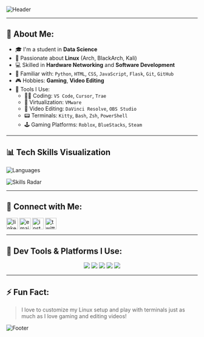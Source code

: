 ![Header](https://capsule-render.vercel.app/api?type=waving&color=0:0f0c29,50:302b63,100:24243e&height=200&section=header&text=Hi%20There!%20I'm%20Srijit%20Roy%20👋&fontSize=32&fontAlign=center&desc=Data%20Science%20Student%20%7C%20Linux%20Enthusiast%20%7C%20Developer&descAlign=center)

---

## 💫 About Me:
- 🎓 I'm a student in **Data Science**
- 🐧 Passionate about **Linux** (Arch, BlackArch, Kali)
- 💻 Skilled in **Hardware Networking** and **Software Development**
- 🧠 Familiar with: `Python`, `HTML`, `CSS`, `JavaScript`, `Flask`, `Git`, `GitHub`
- 🎮 Hobbies: **Gaming**, **Video Editing**
- 🔧 Tools I Use:
  - 👨‍💻 Coding: `VS Code`, `Cursor`, `Trae`
  - 🧪 Virtualization: `VMware`
  - 🎥 Video Editing: `DaVinci Resolve`, `OBS Studio`
  - 📟 Terminals: `Kitty`, `Bash`, `Zsh`, `PowerShell`
  - 🕹️ Gaming Platforms: `Roblox`, `BlueStacks`, `Steam`

---

## 📊 Tech Skills Visualization

![Languages](https://github-readme-stats.vercel.app/api/top-langs/?username=srijitroy&layout=compact&theme=radical)

![Skills Radar](https://github-readme-stats.vercel.app/api?username=srijitroy&show_icons=true&theme=tokyonight)

---

## 🔗 Connect with Me:
<p align="left">
  <a href="https://www.linkedin.com/in/srijit-roy-377077282/" target="_blank"><img align="center" src="https://blog.boon.so/wp-content/uploads/2024/03/LinkedIn-Logo-2-1024x768.jpg" alt="linkedin" height="30" width="30" /></a>
  <a href="mailto:srijit2004roy@gmail.com" target="_blank"><img align="center" src="https://cdn-icons-png.flaticon.com/512/732/732200.png" alt="email" height="30" width="30" /></a>
  <a href="https://www.instagram.com/darks04yt/" target="_blank"><img align="center" src="https://i.pinimg.com/736x/21/d6/7f/21d67f1d6b3be5bb2e39395311c77fc6.jpg" alt="instagram" height="30" width="30" /></a>
  <a href="https://x.com/Srijit786" target="_blank"><img align="center" src="https://img.freepik.com/free-vector/new-2023-twitter-logo-x-icon-design_1017-45418.jpg" alt="twitter" height="30" width="30" /></a>
</p>

---

## 🧩 Dev Tools & Platforms I Use:
<p align="center">
  <img src="https://img.shields.io/badge/VMware-607078?style=for-the-badge&logo=vmware&logoColor=white" />
  <img src="https://img.shields.io/badge/Davinci_Resolve-000000?style=for-the-badge&logo=davinciresolve&logoColor=white" />
  <img src="https://img.shields.io/badge/OBS_Studio-302e31?style=for-the-badge&logo=obsstudio&logoColor=white" />
  <img src="https://img.shields.io/badge/VS_Code-007ACC?style=for-the-badge&logo=visualstudiocode&logoColor=white" />
  <img src="https://img.shields.io/badge/Steam-171a21?style=for-the-badge&logo=steam&logoColor=white" />
</p>

---

## ⚡ Fun Fact:
> I love to customize my Linux setup and play with terminals just as much as I love gaming and editing videos!

![Footer](https://capsule-render.vercel.app/api?type=waving&color=0:0f0c29,50:302b63,100:24243e&height=100&section=footer)

